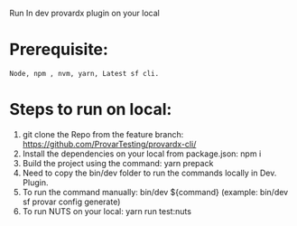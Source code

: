 Run In dev provardx plugin on your local

# Prerequisite:

    Node, npm , nvm, yarn, Latest sf cli.

# Steps to run on local:

1. git clone the Repo from the feature branch: https://github.com/ProvarTesting/provardx-cli/
2. Install the dependencies on your local from package.json: npm i
3. Build the project using the command: yarn prepack
4. Need to copy the bin/dev folder to run the commands locally in Dev. Plugin.
5. To run the command manually: bin/dev ${command} (example: bin/dev sf provar config generate)
6. To run NUTS on your local: yarn run test:nuts
